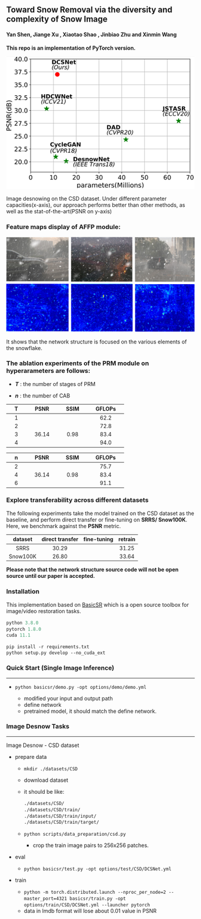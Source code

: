 **Toward Snow Removal via the diversity and complexity of Snow Image**
---
####  **Yan Shen**, **Jiange Xu** , **Xiaotao Shao** , **Jinbiao Zhu** and **Xinmin Wang**

**This repo is an implementation of PyTorch version.**

<img src="./figures/plot.png"  />

Image desnowing on the CSD dataset. Under different parameter capacities(x-axis), our approach performs better than other methods, as well as the stat-of-the-art(PSNR on y-axis)



### Feature maps display of AFFP module:

![feature map](./figures/total1.png)

It shows that the network structure is focused on the various elements of the snowflake.

### The ablation experiments of the PRM module on hyperarameters are follows:

* ***T*** : the number of stages of PRM

* ***n*** : the number of  CAB

|&nbsp;&nbsp;&nbsp;&nbsp;T&nbsp;&nbsp;&nbsp;&nbsp;|&nbsp;&nbsp;&nbsp;&nbsp;PSNR&nbsp;&nbsp;&nbsp;&nbsp;|&nbsp;&nbsp;&nbsp;&nbsp;SSIM&nbsp;&nbsp;&nbsp;&nbsp;|&nbsp;&nbsp;&nbsp;&nbsp;GFLOPs&nbsp;&nbsp;&nbsp;&nbsp;|
| :--: | :---: | :--: | :----: |
|&nbsp;&nbsp;&nbsp;&nbsp;1&nbsp;&nbsp;&nbsp;&nbsp;|&nbsp;&nbsp;&nbsp;&nbsp;&nbsp;&nbsp;&nbsp;&nbsp;|&nbsp;&nbsp;&nbsp;&nbsp;&nbsp;&nbsp;&nbsp;&nbsp;|&nbsp;&nbsp;&nbsp;&nbsp;62.2&nbsp;&nbsp;&nbsp;&nbsp;|
|&nbsp;&nbsp;&nbsp;&nbsp;2&nbsp;&nbsp;&nbsp;&nbsp;|&nbsp;&nbsp;&nbsp;&nbsp;&nbsp;&nbsp;&nbsp;&nbsp;|&nbsp;&nbsp;&nbsp;&nbsp;&nbsp;&nbsp;&nbsp;&nbsp;|&nbsp;&nbsp;&nbsp;&nbsp;72.8&nbsp;&nbsp;&nbsp;&nbsp;|
|&nbsp;&nbsp;&nbsp;&nbsp;3&nbsp;&nbsp;&nbsp;&nbsp;|&nbsp;&nbsp;&nbsp;&nbsp;36.14&nbsp;&nbsp;&nbsp;&nbsp;|&nbsp;&nbsp;&nbsp;&nbsp;0.98&nbsp;&nbsp;&nbsp;&nbsp;|&nbsp;&nbsp;&nbsp;&nbsp;83.4&nbsp;&nbsp;&nbsp;&nbsp;|
|&nbsp;&nbsp;&nbsp;&nbsp;4&nbsp;&nbsp;&nbsp;&nbsp;|&nbsp;&nbsp;&nbsp;&nbsp;&nbsp;&nbsp;&nbsp;&nbsp;|&nbsp;&nbsp;&nbsp;&nbsp;&nbsp;&nbsp;&nbsp;&nbsp;|&nbsp;&nbsp;&nbsp;&nbsp;94.0&nbsp;&nbsp;&nbsp;&nbsp;|

|&nbsp;&nbsp;&nbsp;&nbsp;n&nbsp;&nbsp;&nbsp;&nbsp;|&nbsp;&nbsp;&nbsp;&nbsp;PSNR&nbsp;&nbsp;&nbsp;&nbsp;|&nbsp;&nbsp;&nbsp;&nbsp;SSIM&nbsp;&nbsp;&nbsp;&nbsp;|&nbsp;&nbsp;&nbsp;&nbsp;GFLOPs&nbsp;&nbsp;&nbsp;&nbsp;|
| :--: | :---: | :--: | :----: |
|&nbsp;&nbsp;&nbsp;&nbsp;2&nbsp;&nbsp;&nbsp;&nbsp;|&nbsp;&nbsp;&nbsp;&nbsp;&nbsp;&nbsp;&nbsp;&nbsp;|&nbsp;&nbsp;&nbsp;&nbsp;&nbsp; &nbsp;&nbsp;&nbsp;|&nbsp;&nbsp;&nbsp;&nbsp;75.7&nbsp;&nbsp;&nbsp;&nbsp;|
|&nbsp;&nbsp;&nbsp;&nbsp;4&nbsp;&nbsp;&nbsp;&nbsp;|&nbsp;&nbsp;&nbsp;&nbsp;36.14&nbsp;&nbsp;&nbsp;&nbsp;| &nbsp;&nbsp;&nbsp;&nbsp;0.98&nbsp;&nbsp;&nbsp;&nbsp;|&nbsp;&nbsp;&nbsp;&nbsp;83.4&nbsp;&nbsp;&nbsp;&nbsp;|
|&nbsp;&nbsp;&nbsp;&nbsp;6&nbsp;&nbsp;&nbsp;&nbsp;|&nbsp;&nbsp;&nbsp;&nbsp;&nbsp;&nbsp;&nbsp;&nbsp;|&nbsp;&nbsp;&nbsp;&nbsp;&nbsp;&nbsp;&nbsp;&nbsp;|&nbsp;&nbsp;&nbsp;&nbsp;91.1&nbsp;&nbsp;&nbsp;&nbsp;|



### Explore transferability across different datasets

The following experiments take the model trained on the CSD dataset as the baseline, and perform direct transfer or fine-tuning on **SRRS/ Snow100K**. Here, we benchmark against the **PSNR** metric.

| dataset  | direct transfer | fine-tuning | retrain |
| :------: | :-------------: | :---------: | :-----: |
|   SRRS   |      30.29      |             |  31.25  |
| Snow100K |      26.80      |             |  33.64  |



**Please note that the network structure source code will not be open source until our paper is accepted.**

### Installation

This implementation based on [BasicSR](https://github.com/xinntao/BasicSR) which is a open source toolbox for image/video restoration tasks. 

```python
python 3.8.0
pytorch 1.8.0
cuda 11.1
```

```
pip install -r requirements.txt
python setup.py develop --no_cuda_ext
```

### Quick Start (Single Image Inference)

---

* ```python basicsr/demo.py -opt options/demo/demo.yml```

  * modified your input and output path
  * define network
  * pretrained model, it should match the define network.

     

### Image Desnow Tasks

---

Image Desnow - CSD dataset 


* prepare data

  * ```mkdir ./datasets/CSD ```
  
  * download dataset
  * it should be like:
  
    ```bash
    ./datasets/CSD/
    ./datasets/CSD/train/
    ./datasets/CSD/train/input/
    ./datasets/CSD/train/target/
    ```
  
  * ```python scripts/data_preparation/csd.py```
  
    * crop the train image pairs to 256x256 patches.


* eval
  * ```python basicsr/test.py -opt options/test/CSD/DCSNet.yml  ```

* train

  * ```python -m torch.distributed.launch --nproc_per_node=2 --master_port=4321 basicsr/train.py -opt options/train/CSD/DCSNet.yml --launcher pytorch```
  * data in lmdb format will lose about 0.01 value in PSNR

